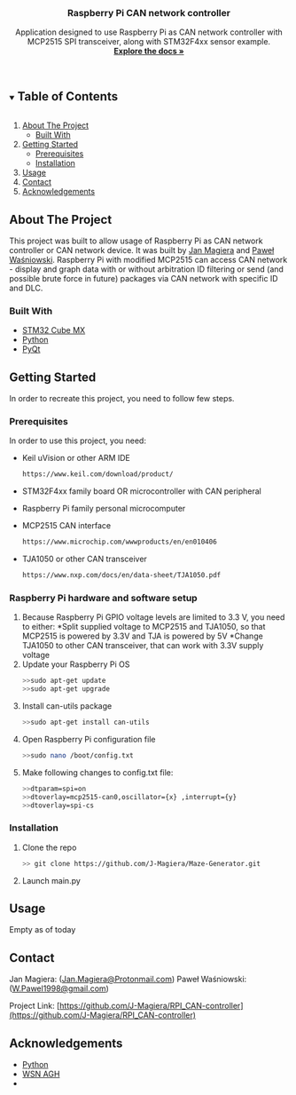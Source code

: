 <!-- PROJECT SHIELDS -->
<!--
*** I'm using markdown "reference style" links for readability.
*** Reference links are enclosed in brackets [ ] instead of parentheses ( ).
*** See the bottom of this document for the declaration of the reference variables
*** for contributors-url, forks-url, etc. This is an optional, concise syntax you may use.
*** https://www.markdownguide.org/basic-syntax/#reference-style-links
-->






<!-- PROJECT LOGO -->
<br />
<p align="center">
  <a href="https://github.com/J-Magiera/RPI_CAN-controller">

  </a>

  <h3 align="center">Raspberry Pi CAN network controller</h3>

  <p align="center">
    Application designed to use Raspberry Pi as CAN network controller with MCP2515 SPI transceiver, along with STM32F4xx sensor example.
    <br />
    <a href="https://github.com/J-Magiera/RPI_CAN-controller"><strong>Explore the docs »</strong></a>
    <br />
    <br />
  </p>
</p>



<!-- TABLE OF CONTENTS -->
<details open="open">
  <summary><h2 style="display: inline-block">Table of Contents</h2></summary>
  <ol>
    <li>
      <a href="#about-the-project">About The Project</a>
      <ul>
        <li><a href="#built-with">Built With</a></li>
      </ul>
    </li>
    <li>
      <a href="#getting-started">Getting Started</a>
      <ul>
        <li><a href="#prerequisites">Prerequisites</a></li>
        <li><a href="#installation">Installation</a></li>
      </ul>
    </li>
    <li><a href="#usage">Usage</a></li>
    <li><a href="#contact">Contact</a></li>
    <li><a href="#acknowledgements">Acknowledgements</a></li>
  </ol>
</details>



<!-- ABOUT THE PROJECT -->
## About The Project

This project was built to allow usage of Raspberry Pi as CAN network controller or CAN network device.
It was built by [Jan Magiera](https://github.com/J-Magiera) and [Paweł Waśniowski](https://github.com/wisnia1998).
Raspberry Pi with modified MCP2515 can access CAN network - display and graph data with or without arbitration ID filtering
or send (and possible brute force in future) packages via CAN network with specific ID and DLC.



### Built With

* [STM32 Cube MX](https://www.st.com/en/development-tools/stm32cubemx.html)
* [Python](https://www.python.org/)
* [PyQt](https://www.qt.io/)





<!-- GETTING STARTED -->
## Getting Started

In order to recreate this project, you need to follow few steps.

### Prerequisites

In order to use this project, you need:
* Keil uVision or other ARM IDE
  ```sh
  https://www.keil.com/download/product/
  ```
* STM32F4xx family board OR microcontroller with CAN peripheral

* Raspberry Pi family personal microcomputer

* MCP2515 CAN interface
  ```sh
  https://www.microchip.com/wwwproducts/en/en010406
  ```
* TJA1050 or other CAN transceiver
  ```sh
  https://www.nxp.com/docs/en/data-sheet/TJA1050.pdf
  ```

### Raspberry Pi hardware and software setup

1. Because Raspberry Pi GPIO voltage levels are limited to 3.3 V, you need to either:
	*Split supplied voltage to MCP2515 and TJA1050, so that MCP2515 is powered by 3.3V and TJA is powered by 5V
	*Change TJA1050 to other CAN transceiver, that can work with 3.3V supply voltage
2. Update your Raspberry Pi OS
   ```sh
   >>sudo apt-get update
   >>sudo apt-get upgrade
   ```
3. Install can-utils package
   ```sh
   >>sudo apt-get install can-utils
   ```
4. Open Raspberry Pi configuration file
   ```sh
   >>sudo nano /boot/config.txt
   ``` 
5. Make following changes to config.txt file:
   ```sh
   >>dtparam=spi=on
   >>dtoverlay=mcp2515-can0,oscillator={x} ,interrupt={y}
   >>dtoverlay=spi-cs
   ```
	

### Installation

1. Clone the repo
   ```sh
   >> git clone https://github.com/J-Magiera/Maze-Generator.git
   ```
2. Launch main.py


<!-- USAGE EXAMPLES -->
## Usage

Empty as of today




<!-- CONTACT -->
## Contact

Jan Magiera: (Jan.Magiera@Protonmail.com)
Paweł Waśniowski: (W.Pawel1998@gmail.com)

Project Link: [https://github.com/J-Magiera/RPI_CAN-controller](https://github.com/J-Magiera/RPI_CAN-controller)



<!-- ACKNOWLEDGEMENTS -->
## Acknowledgements

* [Python](https://www.python.org/)
* [WSN AGH](http://www.wsn.agh.edu.pl/)
* []()






